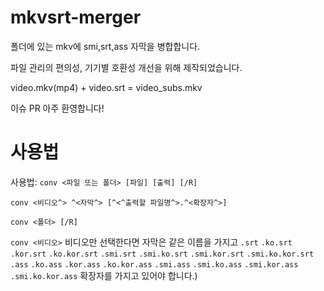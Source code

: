 # mkvsrt-merger
폴더에 있는 mkv에 smi,srt,ass 자막을 병합합니다.

파일 관리의 편의성, 기기별 호환성 개선을 위해 제작되었습니다.

video.mkv(mp4) + video.srt = video_subs.mkv

이슈 PR 아주 환영합니다!


사용법
===
사용법: `conv <파일 또는 폴더> [파일] [출력] [/R]`

`conv <비디오^> ^<자막^> [^<^출력할 파일명^>.^<확장자^>]`

`conv <폴더> [/R]`

`conv <비디오>`
비디오만 선택한다면 자막은 같은 이름을 가지고
`.srt` `.ko.srt` `.kor.srt` `.ko.kor.srt` `.smi.srt` `.smi.ko.srt` `.smi.kor.srt` `.smi.ko.kor.srt`
`.ass` `.ko.ass` `.kor.ass` `.ko.kor.ass`
`.smi.ass` `.smi.ko.ass` `.smi.kor.ass` `.smi.ko.kor.ass` 확장자를 가지고 있어야 합니다.)

